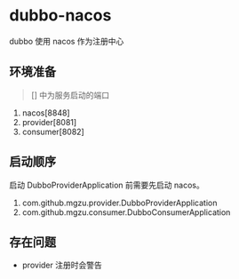 # dubbo-nacos
dubbo 使用 nacos 作为注册中心

## 环境准备
> [] 中为服务启动的端口

1. nacos[8848]
2. provider[8081]
3. consumer[8082]

## 启动顺序
启动 DubboProviderApplication 前需要先启动 nacos。
1. com.github.mgzu.provider.DubboProviderApplication
2. com.github.mgzu.consumer.DubboConsumerApplication

## 存在问题
* provider 注册时会警告